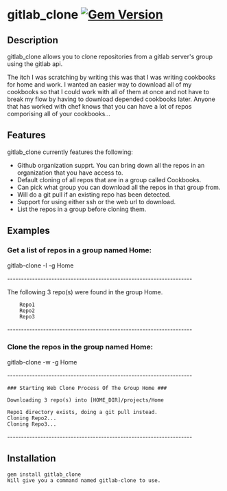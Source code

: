 # gitlab_clone  [![Gem Version](https://badge.fury.io/rb/gitlab_clone.png)](http://badge.fury.io/rb/gitlab_clone)

## Description
gitlab_clone allows you to clone repositories from a gitlab server's group using the gitlab api. 

The itch I was scratching by writing this was that I was writing cookbooks for home and work. I wanted an easier way to download all of my cookbooks so that I could work with all of them at once and not have to break my flow by having to download depended cookbooks later. Anyone that has worked with chef knows that you can have a lot of repos comporising all of your cookbooks...

## Features
gitlab_clone currently features the following:
* Github organization supprt. You can bring down all the repos in an organization that you have access to. 
* Default cloning of all repos that are in a group called Cookbooks.
* Can pick what group you can download all the repos in that group from. 
* Will do a git pull if an existing repo has been detected. 
* Support for using either ssh or the web url to download. 
* List the repos in a group before cloning them. 

## Examples
### Get a list of repos in a group named Home:
  gitlab-clone -l -g Home
  
\-------------------------------------------------------------------
  
  
  The following 3 repo(s) were found in the group Home.

		Repo1
		Repo2
		Repo3

\-------------------------------------------------------------------

### Clone the repos in the group named Home:
  gitlab-clone -w -g Home

\-------------------------------------------------------------------


	### Starting Web Clone Process Of The Group Home ###

	Downloading 3 repo(s) into [HOME_DIR]/projects/Home

	Repo1 directory exists, doing a git pull instead.
	Cloning Repo2...
	Cloning Repo3...

\-------------------------------------------------------------------


## Installation

    gem install gitlab_clone 
    Will give you a command named gitlab-clone to use.
